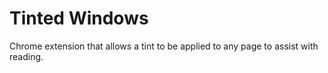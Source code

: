 # Tinted Windows
Chrome extension that allows a tint to be applied to any page to assist with reading.

